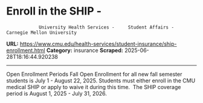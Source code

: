 # Enroll in the SHIP - 
                University Health Services -     Student Affairs - Carnegie Mellon University

**URL:** https://www.cmu.edu/health-services/student-insurance/ship-enrollment.html
**Category:** insurance
**Scraped:** 2025-06-28T18:16:44.920238


---

Open Enrollment Periods
Fall Open Enrollment for all new fall semester students is July 1 - August 22, 2025.
Students must either enroll in the CMU medical SHIP or apply to waive it during this time.  The SHIP coverage period is August 1, 2025 - July 31, 2026.